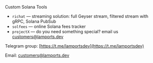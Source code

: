 Custom Solana Tools

- `richat` — streaming solution: full Geyser stream, filtered stream with gRPC, Solana PubSub
- `solfees` — online Solana fees tracker
- `projectX` — do you need something special? email us [customers@lamports.dev](mailto:customers@lamports.dev)

Telegram group: [https://t.me/lamportsdev](https://t.me/lamportsdev)

Email: [customers@lamports.dev](mailto:customers@lamports.dev)
